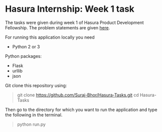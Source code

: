 # Hasura Internship: Week 1 task


The tasks were given during week 1 of Hasura Product Development Fellowship.
The problem statements are given [here](https://docs.google.com/document/d/1cnCbFkgn-A7pSONDTX9AlIzaqyWlZFZAT4xncfAYXcc/edit?ts=5a1e8781#).

For running this application locally you need
* Python 2 or 3

Python packages:
* Flask
* urllib
* json

Git clone this repository using:
> git clone https://github.com/Suraj-Bhor/Hasura-Tasks.git 
> cd Hasura-Tasks

Then go to the directory for which you want to run the application and type the following in the terminal.
> python run.py
